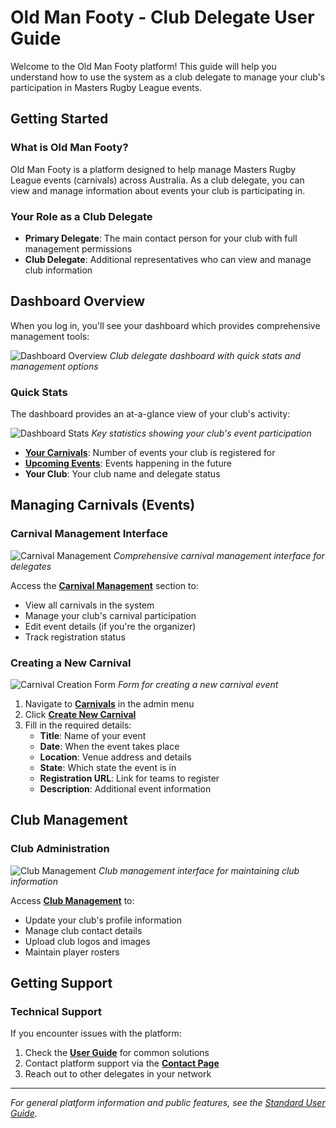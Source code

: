 # Old Man Footy - Club Delegate User Guide

Welcome to the Old Man Footy platform! This guide will help you understand how to use the system as a club delegate to manage your club's participation in Masters Rugby League events.

## Getting Started

### What is Old Man Footy?
Old Man Footy is a platform designed to help manage Masters Rugby League events (carnivals) across Australia. As a club delegate, you can view and manage information about events your club is participating in.

### Your Role as a Club Delegate
- **Primary Delegate**: The main contact person for your club with full management permissions
- **Club Delegate**: Additional representatives who can view and manage club information

## Dashboard Overview

When you log in, you'll see your dashboard which provides comprehensive management tools:

![Dashboard Overview](/screenshots/delegate-user/dashboard-overview.png)
*Club delegate dashboard with quick stats and management options*

### Quick Stats
The dashboard provides an at-a-glance view of your club's activity:

![Dashboard Stats](/screenshots/delegate-user/dashboard-stats.png)
*Key statistics showing your club's event participation*

- **[Your Carnivals](http://localhost:3050/dashboard)**: Number of events your club is registered for
- **[Upcoming Events](http://localhost:3050/dashboard?filter=upcoming)**: Events happening in the future
- **Your Club**: Your club name and delegate status

## Managing Carnivals (Events)

### Carnival Management Interface

![Carnival Management](/screenshots/delegate-user/carnival-management.png)
*Comprehensive carnival management interface for delegates*

Access the **[Carnival Management](http://localhost:3050/admin/carnivals)** section to:
- View all carnivals in the system
- Manage your club's carnival participation
- Edit event details (if you're the organizer)
- Track registration status

### Creating a New Carnival

![Carnival Creation Form](/screenshots/delegate-user/carnival-creation-form.png)
*Form for creating a new carnival event*

1. Navigate to **[Carnivals](http://localhost:3050/admin/carnivals)** in the admin menu
2. Click **[Create New Carnival](http://localhost:3050/admin/carnivals/create)**
3. Fill in the required details:
   - **Title**: Name of your event
   - **Date**: When the event takes place
   - **Location**: Venue address and details
   - **State**: Which state the event is in
   - **Registration URL**: Link for teams to register
   - **Description**: Additional event information

## Club Management

### Club Administration

![Club Management](/screenshots/delegate-user/club-management.png)
*Club management interface for maintaining club information*

Access **[Club Management](http://localhost:3050/admin/clubs)** to:
- Update your club's profile information
- Manage club contact details
- Upload club logos and images
- Maintain player rosters

## Getting Support

### Technical Support
If you encounter issues with the platform:
1. Check the **[User Guide](http://localhost:3050/user-guide)** for common solutions
2. Contact platform support via the **[Contact Page](http://localhost:3050/contact)**
3. Reach out to other delegates in your network

---

*For general platform information and public features, see the [Standard User Guide](./USER_GUIDE_STANDARD.md).*